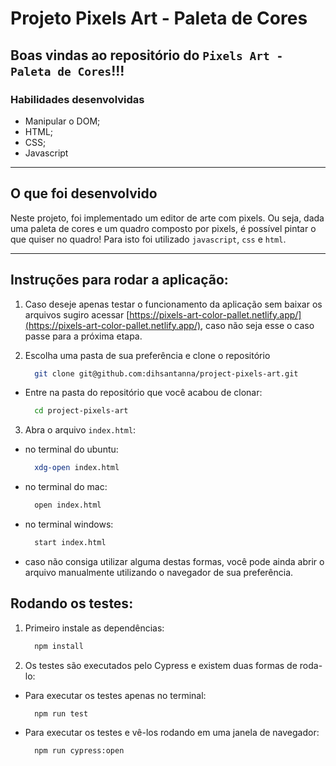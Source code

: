# Projeto Pixels Art - Paleta de Cores

## Boas vindas ao repositório do `Pixels Art - Paleta de Cores`!!!

### Habilidades desenvolvidas

- Manipular o DOM;
- HTML;
- CSS;
- Javascript

---

## O que foi desenvolvido

Neste projeto, foi implementado um editor de arte com pixels. Ou seja, dada uma paleta de cores e um quadro composto por pixels, é possível pintar o que quiser no quadro! Para isto foi utilizado `javascript`, `css` e `html`.

---

## Instruções para rodar a aplicação:

1. Caso deseje apenas testar o funcionamento da aplicação sem baixar os arquivos sugiro acessar [https://pixels-art-color-pallet.netlify.app/](https://pixels-art-color-pallet.netlify.app/), caso não seja esse o caso passe para a próxima etapa.

2. Escolha uma pasta de sua preferência e clone o repositório
    ```bash
      git clone git@github.com:dihsantanna/project-pixels-art.git
    ```
  * Entre na pasta do repositório que você acabou de clonar:
    ```bash
      cd project-pixels-art
    ```

3. Abra o arquivo `index.html`:

  * no terminal do ubuntu:
    ```bash
      xdg-open index.html
    ```
  * no terminal do mac:
    ```bash
      open index.html
    ```
  * no terminal windows:
    ```bash
      start index.html
    ```

  * caso não consiga utilizar alguma destas formas, você pode ainda abrir o arquivo manualmente utilizando o navegador de sua preferência.


## Rodando os testes:

1. Primeiro instale as dependências:
    ```bash
      npm install
    ```
2. Os testes são executados pelo Cypress e existem duas formas de roda-lo:
  * Para executar os testes apenas no terminal:
    ```bash
      npm run test
    ```
  * Para executar os testes e vê-los rodando em uma janela de navegador:
    ```bash
      npm run cypress:open
    ```
